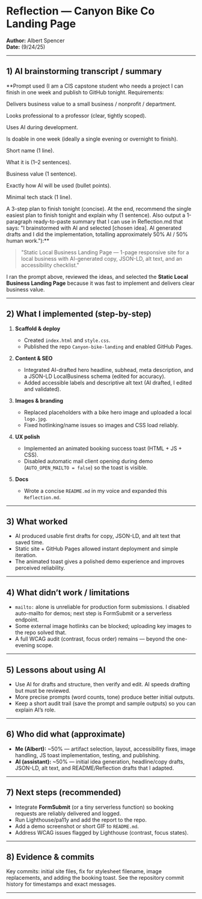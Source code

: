 # Reflection — Canyon Bike Co Landing Page

**Author:** Albert Spencer  
**Date:** (9/24/25)

---

## 1) AI brainstorming transcript / summary

**Prompt used (I am a CIS capstone student who needs a project I can finish in one week and publish to GitHub tonight. Requirements:

Delivers business value to a small business / nonprofit / department.

Looks professional to a professor (clear, tightly scoped).

Uses AI during development.

Is doable in one week (ideally a single evening or overnight to finish).


Short name (1 line).

What it is (1–2 sentences).

Business value (1 sentence).

Exactly how AI will be used (bullet points).

Minimal tech stack (1 line).

A 3-step plan to finish tonight (concise).
At the end, recommend the single easiest plan to finish tonight and explain why (1 sentence).
Also output a 1-paragraph ready-to-paste summary that I can use in Reflection.md that says: "I brainstormed with AI and selected [chosen idea]. AI generated drafts and I did the implementation, totalling approximately 50% AI / 50% human work."):**



> "Static Local Business Landing Page — 1-page responsive site for a local business with AI-generated copy, JSON-LD, alt text, and an accessibility checklist."

I ran the prompt above, reviewed the ideas, and selected the **Static Local Business Landing Page** because it was fast to implement and delivers clear business value.

---

## 2) What I implemented (step-by-step)

1. **Scaffold & deploy**
   - Created `index.html` and `style.css`.
   - Published the repo `Canyon-bike-landing` and enabled GitHub Pages.

2. **Content & SEO**
   - Integrated AI-drafted hero headline, subhead, meta description, and a JSON-LD LocalBusiness schema (edited for accuracy).
   - Added accessible labels and descriptive alt text (AI drafted, I edited and validated).

3. **Images & branding**
   - Replaced placeholders with a bike hero image and uploaded a local `logo.jpg`.
   - Fixed hotlinking/name issues so images and CSS load reliably.

4. **UX polish**
   - Implemented an animated booking success toast (HTML + JS + CSS).
   - Disabled automatic mail client opening during demo (`AUTO_OPEN_MAILTO = false`) so the toast is visible.

5. **Docs**
   - Wrote a concise `README.md` in my voice and expanded this `Reflection.md`.

---

## 3) What worked

- AI produced usable first drafts for copy, JSON-LD, and alt text that saved time.
- Static site + GitHub Pages allowed instant deployment and simple iteration.
- The animated toast gives a polished demo experience and improves perceived reliability.

---

## 4) What didn’t work / limitations

- `mailto:` alone is unreliable for production form submissions. I disabled auto-mailto for demos; next step is FormSubmit or a serverless endpoint.
- Some external image hotlinks can be blocked; uploading key images to the repo solved that.
- A full WCAG audit (contrast, focus order) remains — beyond the one-evening scope.

---

## 5) Lessons about using AI

- Use AI for drafts and structure, then verify and edit. AI speeds drafting but must be reviewed.
- More precise prompts (word counts, tone) produce better initial outputs.
- Keep a short audit trail (save the prompt and sample outputs) so you can explain AI’s role.

---

## 6) Who did what (approximate)

- **Me (Albert):** ~50% — artifact selection, layout, accessibility fixes, image handling, JS toast implementation, testing, and publishing.  
- **AI (assistant):** ~50% — initial idea generation, headline/copy drafts, JSON-LD, alt text, and README/Reflection drafts that I adapted.

---

## 7) Next steps (recommended)

- Integrate **FormSubmit** (or a tiny serverless function) so booking requests are reliably delivered and logged.  
- Run Lighthouse/pa11y and add the report to the repo.  
- Add a demo screenshot or short GIF to `README.md`.  
- Address WCAG issues flagged by Lighthouse (contrast, focus states).

---

## 8) Evidence & commits

Key commits: initial site files, fix for stylesheet filename, image replacements, and adding the booking toast. See the repository commit history for timestamps and exact messages.

---

